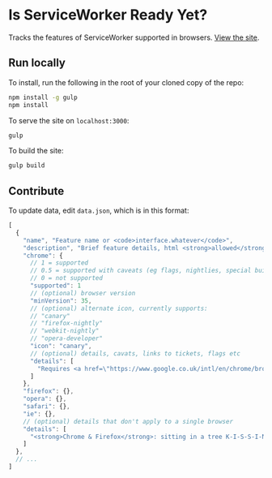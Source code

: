 # Is ServiceWorker Ready Yet?

Tracks the features of ServiceWorker supported in browsers. [View the site](https://jakearchibald.github.io/isserviceworkerready/alpha.html).

## Run locally

To install, run the following in the root of your cloned copy of the repo:

```sh
npm install -g gulp
npm install
```

To serve the site on `localhost:3000`:

```sh
gulp
```

To build the site:

```sh
gulp build
```

## Contribute

To update data, edit `data.json`, which is in this format:

```js
[
  {
    "name", "Feature name or <code>interface.whatever</code>",
    "description", "Brief feature details, html <strong>allowed</strong>",
    "chrome": {
      // 1 = supported
      // 0.5 = supported with caveats (eg flags, nightlies, special builds)
      // 0 = not supported
      "supported": 1
      // (optional) browser version
      "minVersion": 35,
      // (optional) alternate icon, currently supports:
      // "canary"
      // "firefox-nightly"
      // "webkit-nightly"
      // "opera-developer"
      "icon": "canary",
      // (optional) details, cavats, links to tickets, flags etc
      "details": [
        "Requires <a href=\"https://www.google.co.uk/intl/en/chrome/browser/canary.html\">Chrome Canary</a>"
      ]
    },
    "firefox": {},
    "opera": {},
    "safari": {},
    "ie": {},
    // (optional) details that don't apply to a single browser
    "details": [
      "<strong>Chrome & Firefox</strong>: sitting in a tree K-I-S-S-I-N-G"
    ]
  },
  // ...
]
```